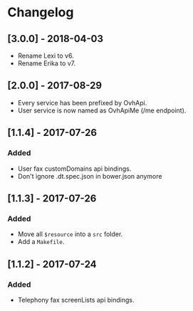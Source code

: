 # Changelog

## [3.0.0] - 2018-04-03
- Rename Lexi to v6.
- Rename Erika to v7.

## [2.0.0] - 2017-08-29
- Every service has been prefixed by OvhApi.
- User service is now named as OvhApiMe (/me endpoint).

## [1.1.4] - 2017-07-26
### Added
- User fax customDomains api bindings.
- Don't ignore .dt.spec.json in bower.json anymore

## [1.1.3] - 2017-07-26
### Added
- Move all `$resource` into a `src` folder.
- Add a `Makefile`.

## [1.1.2] - 2017-07-24
### Added
- Telephony fax screenLists api bindings.
